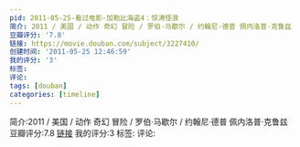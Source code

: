 ```yaml
---
pid: 2011-05-25-看过电影-加勒比海盗4：惊涛怪浪
简介: 2011 / 美国 / 动作 奇幻 冒险 / 罗伯·马歇尔 / 约翰尼·德普 佩内洛普·克鲁兹
豆瓣评分: '7.8'
链接: https://movie.douban.com/subject/3227410/
创建时间: '2011-05-25 12:46:59'
我的评分: '3'
标签:
评论:
tags: [douban]
categories: [timeline]
---
```

简介:2011 / 美国 / 动作 奇幻 冒险 / 罗伯·马歇尔 / 约翰尼·德普 佩内洛普·克鲁兹
豆瓣评分:7.8
[链接](https://movie.douban.com/subject/3227410/)
我的评分:3
标签:
评论:
